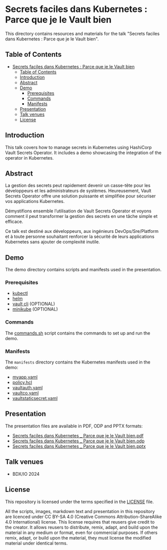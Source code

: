 # Secrets faciles dans Kubernetes : Parce que je le Vault bien

This directory contains resources and materials for the talk "Secrets faciles dans Kubernetes : Parce que je le Vault bien".

## Table of Contents

- [Secrets faciles dans Kubernetes : Parce que je le Vault bien](#secrets-faciles-dans-kubernetes--parce-que-je-le-vault-bien)
  - [Table of Contents](#table-of-contents)
  - [Introduction](#introduction)
  - [Abstract](#abstract)
  - [Demo](#demo)
    - [Prerequisites](#prerequisites)
    - [Commands](#commands)
    - [Manifests](#manifests)
  - [Presentation](#presentation)
  - [Talk venues](#talk-venues)
  - [License](#license)

## Introduction

This talk covers how to manage secrets in Kubernetes using HashiCorp Vault Secrets Operator. It includes a demo showcasing the integration of the operator in Kubernetes.

## Abstract

La gestion des secrets peut rapidement devenir un casse-tête pour les développeurs et les administrateurs de systèmes. Heureusement, Vault Secrets Operator offre une solution puissante et simplifiée pour sécuriser vos applications Kubernetes.

Démystifions ensemble l’utilisation de Vault Secrets Operator et voyons comment il peut transformer la gestion des secrets en une tâche simple et efficace.

Ce talk est destiné aux développeurs, aux ingénieurs DevOps/Sre/Platform et à toute personne souhaitant renforcer la sécurité de leurs applications Kubernetes sans ajouter de complexité inutile.

## Demo

The demo directory contains scripts and manifests used in the presentation.

### Prerequisites

- [kubectl](https://kubernetes.io/docs/tasks/tools/#kubectl)
- [helm](https://helm.sh/docs/intro/install/)
- [vault cli](https://developer.hashicorp.com/vault/tutorials/getting-started/getting-started-install#install-vault) (OPTIONAL)
- [minikube](https://minikube.sigs.k8s.io/docs/start) (OPTIONAL)

### Commands

The [commands.sh](demo/commands.sh) script contains the commands to set up and run the demo.

### Manifests

The `manifests` directory contains the Kubernetes manifests used in the demo:

- [myapp.yaml](demo/manifests/myapp.yaml)
- [policy.hcl](demo/manifests/policy.hcl)
- [vaultauth.yaml](demo/manifests/vaultauth.yaml)
- [vaultco.yaml](demo/manifests/vaultco.yaml)
- [vaultstaticsecret.yaml](demo/manifests/vaultstaticsecret.yaml)

## Presentation

The presentation files are available in PDF, ODP and PPTX formats:

- [Secrets faciles dans Kubernetes _ Parce que je le Vault bien.pdf](Secrets%20faciles%20dans%20Kubernetes%20_%20Parce%20que%20je%20le%20Vault%20bien.pdf)
- [Secrets faciles dans Kubernetes _ Parce que je le Vault bien.odp](Secrets%20faciles%20dans%20Kubernetes%20_%20Parce%20que%20je%20le%20Vault%20bien.odp)
- [Secrets faciles dans Kubernetes _ Parce que je le Vault bien.pptx](Secrets%20faciles%20dans%20Kubernetes%20_%20Parce%20que%20je%20le%20Vault%20bien.pptx)

## Talk venues

- BDX/IO 2024 

## License

This repository is licensed under the terms specified in the [LICENSE](../LICENSE) file.

All the scripts, images, markdown text and presentation in this repository are licenced under CC BY-SA 4.0 (Creative Commons Attribution-ShareAlike 4.0 International) license. This license requires that reusers give credit to the creator. It allows reusers to distribute, remix, adapt, and build upon the material in any medium or format, even for commercial purposes. If others remix, adapt, or build upon the material, they must license the modified material under identical terms.
